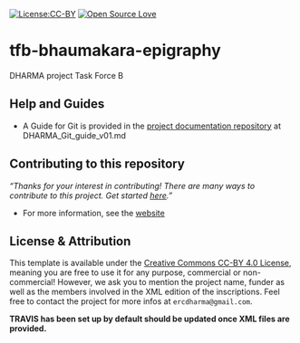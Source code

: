 [![License:CC-BY](https://img.shields.io/badge/licence-CC--BY-green.svg)](https://img.shields.io/badge/licence-CC--BY-green.svg)
[![Open Source Love](https://badges.frapsoft.com/os/v1/open-source.svg?v=103)](https://github.com/ellerbrock/open-source-badges/)

# tfb-bhaumakara-epigraphy
DHARMA project Task Force B

## Help and Guides
* A Guide for Git is provided in the [project documentation repository](https://github.com/erc-dharma/project-documentation) at DHARMA_Git_guide_v01.md

## Contributing to this repository
*“Thanks for your interest in contributing! There are many ways to contribute to this project. Get started [here](https://github.com/erc-dharma/project-documentation/tree/master/guides/github-issuetracker).”*
* For more information, see the [website](https://dharma.hypotheses.org/)

## License & Attribution
This template is available under the [Creative Commons CC-BY 4.0 License](https://creativecommons.org/licenses/by/4.0/), meaning you are free to use it for any purpose, commercial or non-commercial! However, we ask you to mention the project name, funder as well as the members involved in the XML edition of the inscriptions. Feel free to contact the project for more infos at `ercdharma@gmail.com`.

**TRAVIS has been set up by default should be updated once XML files are provided.**
